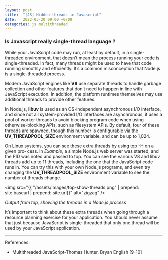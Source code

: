 ```yaml
---
layout: post
title:  "[JS] Hidden threads in Javascript"
date:   2022-03-20 09:00 +0700
categories: js multithreaded
---
```

### Is Javascript really single-thread language ?

While your JavaScript code may run, at least by default, in a single-threaded environment, 
that doesn’t mean the process running your code is single-threaded. In fact,
many threads might be used to have that code running smoothly and efficiently. It’s a
common misconception that Node.js is a single-threaded process.

Modern JavaScript engines like **V8** use separate threads to handle garbage collection
and other features that don’t need to happen in line with JavaScript execution. In
addition, the platform runtimes themselves may use additional threads to provide
other features.

In Node.js, **libuv** is used as an OS-independent asynchronous I/O interface, and
since not all system-provided I/O interfaces are asynchronous, it uses a pool of
worker threads to avoid blocking program code when using otherwise-blocking APIs,
such as filesystem APIs. By default, four of these threads are spawned, though this
number is configurable via the **UV_THREADPOOL_SIZE** environment variable, and can
be up to 1,024.

On Linux systems, you can see these extra threads by using top -H on a given pro‐
cess. In *Example*, a simple Node.js web server was started, and the PID was noted
and passed to top. You can see the various V8 and libuv threads add up to 11
threads, including the one that the JavaScript code runs in. You can try this with your
own Node.js programs, and even try changing the **UV_THREADPOOL_SIZE** environment
variable to see the number of threads change.

<img src="{{ "/assets/images/top-show-threads.png" | prepend: site.baseurl | prepend: site.url}}" alt="zigzag" />


*Output from top, showing the threads in a Node.js process*

It’s important to think about these extra threads when going through a resource planning exercise for your application. You should never assume that just because JavaScript is single-threaded that only one thread will be used by your JavaScript
application.

---
References:
- Multithreaded JavaScript-Thomas Hunter, Bryan English [9-10]
